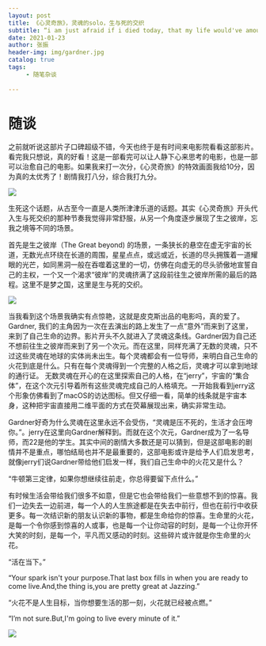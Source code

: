 ```yaml
---
layout: post
title: 《心灵奇旅》，灵魂的solo，生与死的交织
subtitle: “i am just afraid if i died today, that my life would've amounted to nothing"
date: 2021-01-23
author: 张振
header-img: img/gardner.jpg
catalog: true
tags:
     - 随笔杂谈
     
---
```


# 随谈

之前就听说这部片子口碑超级不错，今天也终于是有时间来电影院看看这部影片。看完我只想说，真的好看！这是一部看完可以让人静下心来思考的电影，也是一部可以治愈自己的电影。如果我来打一次分，《心灵奇旅》的特效画面我给10分，因为真的太优秀了！剧情我打八分，综合我打九分。

![](https://tva1.sinaimg.cn/large/008eGmZEgy1gmyk8k221qj30u00clglw.jpg)

生死这个话题，从古至今一直是人类所津津乐道的话题。其实《心灵奇旅》开头代入生与死交织的那种节奏我觉得非常舒服，从另一个角度逐步展现了生之彼岸，忘我之境等不同的场景。

首先是生之彼岸（The Great beyond) 的场景，一条狭长的悬空在虚无宇宙的长道，无数光点环绕在长道的周围，星星点点，或远或近，长道的尽头拥簇着一道耀眼的光芒，如同黑洞一般在吞噬着这里的一切，仿佛在向虚无的尽头骄傲地宣誓自己的主权，一个又一个渴求“彼岸”的灵魂挤满了这段前往生之彼岸所需的最后的路程。这里不是梦之国，这里是生与死的交织。

![](https://tva1.sinaimg.cn/large/008eGmZEgy1gmyk980r8bj30u00cl0ui.jpg)

当我看到这个场景我确实有点惊艳，这就是皮克斯出品的电影吗，真的爱了。Gardner, 我们的主角因为一次在去演出的路上发生了一点“意外”而来到了这里，来到了自己生命的边界。影片开头不久就进入了灵魂这条线。Gardner因为自己还不想前往生之彼岸而来到了另一个次元。而在这里，同样充满了无数的灵魂，只不过这些灵魂在地球的实体尚未出生。每个灵魂都会有一位导师，来明白自己生命的火花到底是什么。只有在每个灵魂得到一个完整的人格之后，灵魂才可以拿到地球的通行证。
无数灵魂在开心的在这里探索自己的人格，在“jerry”，宇宙的“集合体”，在这个次元引导着所有这些灵魂完成自己的人格填充。一开始我看到jerry这个形象仿佛看到了macOS的访达图标。但又仔细一看，简单的线条就是宇宙本身，这种把宇宙直接用二维平面的方式在荧幕展现出来，确实非常生动。

Gardner好奇为什么灵魂在这里永远不会受伤，“灵魂是压不死的，生活才会压垮你。”。jerry在这里向Gardner解释到。而就在这个次元，Gardner成为了一名导师，而22是他的学生。其实中间的剧情大多数还是可以猜到，但是这部电影的剧情并不是重点，哪怕结局也并不是最重要的，这部电影或许是给予人们启发思考，就像jerry们说Gardner带给他们启发一样，我们自己生命中的火花又是什么？

“牛顿第三定律，如果你想继续往前走，你总得要留下点什么。” 

有时候生活会带给我们很多不如意，但是它也会带给我们一些意想不到的惊喜。我们一边失去一边前进，每一个人的人生旅途都是在失去中前行，但也在前行中收获更多。每一次结识新的朋友认识新的事物，都是生命给你的惊喜。生命里的火花，是每一个令你感到惊喜的人或事，也是每一个让你动容的时刻，是每一个让你开怀大笑的时刻，是每一个，平凡而又感动的时刻。这些碎片或许就是你生命里的火花。

“活在当下。”

“Your spark isn't your purpose.That last box fills in when you are ready to come live.And,the thing is,you are pretty great at Jazzing.”

“火花不是人生目标，当你想要生活的那一刻，火花就已经被点燃。”

“I’m not sure.But,I'm going to live every minute of it.”

![](https://tva1.sinaimg.cn/large/008eGmZEgy1gmykchcgkqj30xm0u0419.jpg)





